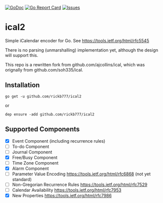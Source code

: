 [![GoDoc](https://img.shields.io/badge/api-Godoc-blue.svg)](https://pkg.go.dev/github.com/rickb777/ical2)
[![Go Report Card](https://goreportcard.com/badge/github.com/rickb777/ical2)](https://goreportcard.com/report/github.com/rickb777/ical2)
[![Issues](https://img.shields.io/github/issues/rickb777/ical2.svg)](https://github.com/rickb777/ical2/issues)

# ical2

Simple iCalendar encoder for Go. See https://tools.ietf.org/html/rfc5545

There is no parsing (unmarshalling) implementation yet, although the design will support this.

This repo is a rewritten fork from github.com/ajcollins/ical, which was orignally from github.com/soh335/ical.

## Installation

    go get -u github.com/rickb777/ical2

or

    dep ensure -add github.com/rickb777/ical2

## Supported Components

* [x] Event Component (including recurrence rules)
* [ ] To-do Component
* [ ] Journal Component
* [x] Free/Busy Component
* [ ] Time Zone Component
* [x] Alarm Component
* [ ] Parameter Value Encoding https://tools.ietf.org/html/rfc6868 (not yet standard)
* [ ] Non-Gregorian Recurrence Rules https://tools.ietf.org/html/rfc7529
* [ ] Calendar Availability https://tools.ietf.org/html/rfc7953
* [x] New Properties https://tools.ietf.org/html/rfc7986
